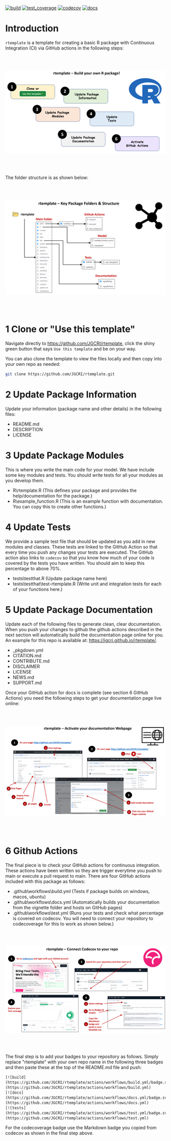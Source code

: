 <!-- badges: start -->
[![build](https://github.com/JGCRI/rtemplate/workflows/build/badge.svg)](https://github.com/JGCRI/rtemplate/workflows/build/badge.svg?branch=main)
[![test_coverage](https://github.com/JGCRI/rtemplate/actions/workflows/test_coverage.yml/badge.svg?branch=main)](https://github.com/JGCRI/rtemplate/actions/workflows/test_coverage.yml)
[![codecov](https://codecov.io/gh/JGCRI/rtemplate/branch/main/graph/badge.svg?token=XQ913U4IYM)](https://codecov.io/gh/JGCRI/rtemplate)
[![docs](https://github.com/JGCRI/rtemplate/actions/workflows/docs.yaml/badge.svg?branch=main)](https://github.com/JGCRI/rtemplate/actions/workflows/docs.yaml)
<!-- badges: end -->


# Introduction

`rtemplate` is a template for creating a basic R package with Continuous Integration (CI) via GitHub actions in the following steps:

<br>
<br>

[![rtemplate_build_your_own_package](vignettes/vignetteFigs/rtemplate_build_your_own_package.png)](https://github.com/JGCRI/rtemplate/tree/main/vignettes/vignetteFigs/rtemplate_build_your_own_package.png)

<br>
<br>

The folder structure is as shown below:

<br>
<br>

[![rtemplate_package_structure](vignettes/vignetteFigs/rtemplate_package_structure.png)](https://github.com/JGCRI/rtemplate/tree/main/vignettes/vignetteFigs/rtemplate_package_structure.png)

<br>
<br>

# 1 Clone or "Use this template"

Navigate directly to https://github.com/JGCRI/rtemplate, click the shiny green button that says `Use this template` and be on your way.

You can also clone the template to view the files locally and then copy into your own repo as needed:

```bash
git clone https://github.com/JGCRI/rtemplate.git
```

# 2 Update Package Information

Update your information (package name and other details) in the following files:

- README.md
- DESCRIPTION
- LICENSE

# 3 Update Package Modules

This is where you write the main code for your model. We have include some key modules and tests. You should write tests for all your modules as you develop them.

- R\rtemplate.R (This defines your package and provides the help/documentation for the package.)
- R\example_function.R (This is an example function with documentation. You can copy this to create other functions.)

# 4 Update Tests

We provide a sample test file that should be updated as you add in new modules and classes. These tests are linked to the GitHub Action so that every time you push any changes your tests are executed. The GitHub action also links to `codecov` so that you know how much of your code is covered by the tests you have written. You should aim to keep this percentage to above 70%.

- tests\testthat.R (Update package name here)
- tests\testthat\test-rtemplate.R (Write unit and integration tests for each of your functions here.)


# 5 Update Package Documentation

Update each of the following files to generate clean, clear documentation. When you push your changes to github the github actions described in the next section will automatically build the documentation page online for you. An example for this repo is available at: https://jgcri.github.io/rtemplate/. 

- _pkgdown.yml
- CITATION.md
- CONTRIBUTE.md
- DISCLAIMER
- LICENSE
- NEWS.md
- SUPPORT.md

Once your GitHub action for docs is complete (see section 6 GitHub Actions) you need the following steps to get your documentation page live online:

<br>
<br>

[![rtemplate_package_structure](vignettes/vignetteFigs/rtemplate_activate_docs.png)](https://github.com/JGCRI/rtemplate/tree/main/vignettes/vignetteFigs/rtemplate_activate_docs.png)

<br>
<br>

# 6 Github Actions

The final piece is to check your GitHub actions for continuous integration. These actions have been written so they are trigger everytime you push to main or execute a pull request to main. There are four GitHub actions included with this package as follows: 

- .github\workflows\build.yml (Tests if package builds on windows, macos, ubuntu)
- .github\workflows\docs.yml (Automatically builds your documentation from the vignette folder and hosts on GitHub pages)
- .github\workflows\test.yml (Runs your tests and check what percentage is covered on codecov. You will need to connect your repository to codecoverage for this to work as shown below.)

<br>
<br>

[![rtemplate_codecov](vignettes/vignetteFigs/rtemplate_codecov.png)](https://github.com/JGCRI/rtemplate/tree/main/vignettes/vignetteFigs/rtemplate_codecov.png)

<br>
<br>

The final step is to add your badges to your repository as follows. Simply replace "rtemplate" with your own repo name in the following three badges and then paste these at the top of the README.md file and push:

```
[![build](https://github.com/JGCRI/rtemplate/actions/workflows/build.yml/badge.svg)](https://github.com/JGCRI/rtemplate/actions/workflows/build.yml)
[![docs](https://github.com/JGCRI/rtemplate/actions/workflows/docs.yml/badge.svg)](https://github.com/JGCRI/rtemplate/actions/workflows/docs.yml)
[![tests](https://github.com/JGCRI/rtemplate/actions/workflows/test.yml/badge.svg)](https://github.com/JGCRI/rtemplate/actions/workflows/test.yml)
```
For the codecoverage badge use the Markdown badge you copied from codecov as shown in the final step above.








  
